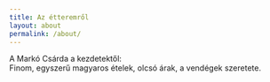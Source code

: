 ```yaml
---
title: Az étteremről
layout: about
permalink: /about/
---
```

A Markó Csárda a kezdetektől:                                     
Finom, egyszerű magyaros ételek, olcsó árak, a vendégek szeretete.
